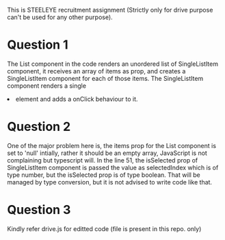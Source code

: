 This is STEELEYE recruitment assignment (Strictly only for drive purpose can't be used for any other purpose).

# Question 1

The List component in the code renders an unordered list of SingleListItem component, it receives an array of items as prop, and creates a SingleListItem component for each of those items.
The SingleListItem component renders a single <li> element and adds a onClick behaviour to it.

# Question 2
One of the major problem here is, the items prop for the List component is set to 'null' intially, rather it should be an empty array, JavaScript is not complaining but typescript will. 
In the line 51, the isSelected prop of SingleListItem component is passed the value as selectedIndex which is of type number, but the isSelected prop is of type boolean. That will be managed by type conversion, but it is not advised to write code like that.

# Question 3
Kindly refer drive.js for editted code (file is present in this repo. only)
